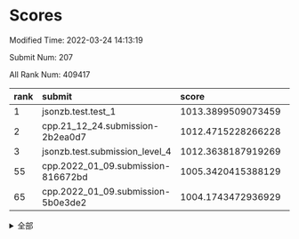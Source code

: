 # Scores

Modified Time: 2022-03-24 14:13:19

Submit Num: 207

All Rank Num: 409417

| rank |               submit               |       score        |       sigma        | pk_num |
| :--- | :--------------------------------- | :----------------- | :----------------- | :----- |
| 1    | jsonzb.test.test_1                 | 1013.3899509073459 | 0.8167806537945919 | 7915   |
| 2    | cpp.21_12_24.submission-2b2ea0d7   | 1012.4715228266228 | 0.7855772029794353 | 7912   |
| 3    | jsonzb.test.submission_level_4     | 1012.3638187919269 | 0.7840308038475821 | 7914   |
| 55   | cpp.2022_01_09.submission-816672bd | 1005.3420415388129 | 0.7248418880637555 | 7909   |
| 65   | cpp.2022_01_09.submission-5b0e3de2 | 1004.1743472936929 | 0.710984065600127  | 7909   |


<details>
<summary>全部</summary>

| rank |                 submit                 |       score        |       sigma        | pk_num |
| :--- | :------------------------------------- | :----------------- | :----------------- | :----- |
| 1    | jsonzb.test.test_1                     | 1013.3899509073459 | 0.8167806537945919 | 7915   |
| 2    | cpp.21_12_24.submission-2b2ea0d7       | 1012.4715228266228 | 0.7855772029794353 | 7912   |
| 3    | jsonzb.test.submission_level_4         | 1012.3638187919269 | 0.7840308038475821 | 7914   |
| 4    | gobigger.level_3.submission_level_3_22 | 1011.6537971605891 | 0.7858561617145563 | 7911   |
| 5    | gobigger.level_3.submission_level_3_33 | 1011.2263956251066 | 0.7838441814465773 | 7907   |
| 6    | gobigger.level_3.submission_level_3_49 | 1011.1820832855503 | 0.7611509778703198 | 7911   |
| 7    | gobigger.level_3.submission_level_3_19 | 1011.0998997646385 | 0.773783691451347  | 7911   |
| 8    | gobigger.level_3.submission_level_3_24 | 1011.0372785162754 | 0.7949488991434565 | 7915   |
| 9    | gobigger.level_3.submission_level_3_0  | 1010.8140025702069 | 0.7726854109322034 | 7910   |
| 10   | gobigger.level_3.submission_level_3_18 | 1010.6681301572322 | 0.7594502933072167 | 7913   |
| 11   | gobigger.level_3.submission_level_3_36 | 1010.6000232072844 | 0.7811549287544542 | 7915   |
| 12   | gobigger.level_3.submission_level_3_27 | 1010.5162018007392 | 0.7798878361666646 | 7905   |
| 13   | gobigger.level_3.submission_level_3_28 | 1010.4726006311064 | 0.7705919329182039 | 7912   |
| 14   | gobigger.level_3.submission_level_3_1  | 1010.4339439619331 | 0.7729461188301805 | 7910   |
| 15   | gobigger.level_3.submission_level_3_42 | 1010.3456135015892 | 0.7693128396151468 | 7914   |
| 16   | gobigger.level_3.submission_level_3_12 | 1010.3445719482615 | 0.7443278698227096 | 7912   |
| 17   | gobigger.level_3.submission_level_3_21 | 1010.2743649937728 | 0.7687821718351808 | 7914   |
| 18   | gobigger.level_3.submission_level_3_15 | 1010.2703162249303 | 0.7547755563761748 | 7911   |
| 19   | gobigger.level_3.submission_level_3_39 | 1010.2671169754896 | 0.7455452910124747 | 7912   |
| 20   | gobigger.level_3.submission_level_3_16 | 1010.2397646744836 | 0.7537924351793411 | 7912   |
| 21   | gobigger.level_3.submission_level_3_25 | 1010.2167652358368 | 0.7584920364093046 | 7913   |
| 22   | gobigger.level_3.submission_level_3_48 | 1009.9784574483402 | 0.769004006219043  | 7912   |
| 23   | gobigger.level_3.submission_level_3_45 | 1009.9516107263515 | 0.741289330120023  | 7908   |
| 24   | gobigger.level_3.submission_level_3_47 | 1009.9283206430753 | 0.7553226554490996 | 7919   |
| 25   | gobigger.level_3.submission_level_3_30 | 1009.8779192528638 | 0.7520405045368175 | 7913   |
| 26   | gobigger.level_3.submission_level_3_43 | 1009.8700888527567 | 0.7530616458489804 | 7911   |
| 27   | gobigger.level_3.submission_level_3_40 | 1009.8552065781112 | 0.7414477131146483 | 7911   |
| 28   | gobigger.level_3.submission_level_3_14 | 1009.8510039254091 | 0.7575062725931891 | 7913   |
| 29   | gobigger.level_3.submission_level_3_20 | 1009.8316991861385 | 0.7177752096063406 | 7911   |
| 30   | gobigger.level_3.submission_level_3_6  | 1009.7421946927917 | 0.7438983403357353 | 7911   |
| 31   | gobigger.level_3.submission_level_3_29 | 1009.6913599497691 | 0.7538228540750975 | 7912   |
| 32   | gobigger.level_3.submission_level_3_11 | 1009.6891930624428 | 0.7421248853855157 | 7911   |
| 33   | gobigger.level_3.submission_level_3_8  | 1009.673948378356  | 0.7318992242857404 | 7911   |
| 34   | gobigger.level_3.submission_level_3_13 | 1009.6059289054724 | 0.7515961446196064 | 7912   |
| 35   | gobigger.level_3.submission_level_3_9  | 1009.5985871987303 | 0.7686344864091421 | 7915   |
| 36   | gobigger.level_3.submission_level_3_5  | 1009.5830281053265 | 0.746098881851422  | 7911   |
| 37   | gobigger.level_3.submission_level_3_34 | 1009.5535174247607 | 0.7677741869786903 | 7914   |
| 38   | gobigger.level_3.submission_level_3_2  | 1009.5456933388017 | 0.7593862072263674 | 7911   |
| 39   | gobigger.level_3.submission_level_3_26 | 1009.4438868526505 | 0.7564334188746091 | 7912   |
| 40   | gobigger.level_3.submission_level_3_4  | 1009.4312572539686 | 0.7446915484915482 | 7913   |
| 41   | gobigger.level_3.submission_level_3_41 | 1009.3932484921612 | 0.7450187136638483 | 7911   |
| 42   | gobigger.level_3.submission_level_3_23 | 1009.3380770038885 | 0.766277899111042  | 7912   |
| 43   | gobigger.level_3.submission_level_3_31 | 1009.214929120792  | 0.7512786207167474 | 7910   |
| 44   | gobigger.level_3.submission_level_3_46 | 1009.1837328491614 | 0.7561039299861807 | 7914   |
| 45   | gobigger.level_3.submission_level_3_32 | 1009.0790407269462 | 0.7587624486961004 | 7919   |
| 46   | gobigger.level_3.submission_level_3_38 | 1008.7704167388574 | 0.7564132737081066 | 7912   |
| 47   | gobigger.level_3.submission_level_3_7  | 1008.7475283412502 | 0.7463966789233293 | 7908   |
| 48   | gobigger.level_3.submission_level_3_17 | 1008.7071806125338 | 0.7562024698815146 | 7912   |
| 49   | gobigger.level_3.submission_level_3_10 | 1008.6969666744285 | 0.7450837372478872 | 7913   |
| 50   | gobigger.level_3.submission_level_3_3  | 1008.6721441648968 | 0.7359455568053204 | 7910   |
| 51   | gobigger.level_3.submission_level_3_44 | 1008.5346163274185 | 0.7643586279794388 | 7906   |
| 52   | gobigger.level_3.submission_level_3_37 | 1008.453274566148  | 0.7478160151251368 | 7910   |
| 53   | gobigger.level_3.submission_level_3_35 | 1008.1567346630761 | 0.7199973477250534 | 7909   |
| 54   | gobigger.level_1.submission_level_1_11 | 1005.6854595538554 | 0.7221826168029911 | 7912   |
| 55   | cpp.2022_01_09.submission-816672bd     | 1005.3420415388129 | 0.7248418880637555 | 7909   |
| 56   | gobigger.level_1.submission_level_1_2  | 1004.9341489332215 | 0.7166463516666652 | 7912   |
| 57   | gobigger.level_1.submission_level_1_12 | 1004.5595216468222 | 0.7233322450289735 | 7918   |
| 58   | gobigger.level_1.submission_level_1_13 | 1004.4506105749075 | 0.7285414362880294 | 7911   |
| 59   | gobigger.level_1.submission_level_1_6  | 1004.3520631698815 | 0.7049384461099747 | 7911   |
| 60   | gobigger.level_1.submission_level_1_19 | 1004.3144645072733 | 0.7167334551547817 | 7912   |
| 61   | gobigger.level_1.submission_level_1_49 | 1004.2891634866763 | 0.7075273384219125 | 7909   |
| 62   | gobigger.level_1.submission_level_1_21 | 1004.2613822538342 | 0.71309293721679   | 7910   |
| 63   | gobigger.level_1.submission_level_1_48 | 1004.229664084981  | 0.7075432205931652 | 7913   |
| 64   | gobigger.level_1.submission_level_1_3  | 1004.1952516232385 | 0.7101354451691904 | 7911   |
| 65   | cpp.2022_01_09.submission-5b0e3de2     | 1004.1743472936929 | 0.710984065600127  | 7909   |
| 66   | gobigger.level_1.submission_level_1_30 | 1004.0984306310938 | 0.7176137754489756 | 7913   |
| 67   | gobigger.level_1.submission_level_1_41 | 1004.0460188026451 | 0.7124281713459508 | 7914   |
| 68   | gobigger.level_1.submission_level_1_40 | 1004.0228662520983 | 0.7183054192574045 | 7912   |
| 69   | gobigger.level_1.submission_level_1_34 | 1003.7729895720953 | 0.7168948118993066 | 7916   |
| 70   | gobigger.level_1.submission_level_1_17 | 1003.6257780400182 | 0.7158458613687471 | 7906   |
| 71   | gobigger.level_1.submission_level_1_10 | 1003.5657100821867 | 0.7104334039818956 | 7912   |
| 72   | gobigger.level_1.submission_level_1_24 | 1003.5418390698837 | 0.7119584885858844 | 7910   |
| 73   | gobigger.level_1.submission_level_1_37 | 1003.5169671792233 | 0.7204972286537059 | 7917   |
| 74   | gobigger.level_1.submission_level_1_36 | 1003.5136433559068 | 0.7179234648249396 | 7910   |
| 75   | gobigger.level_1.submission_level_1_1  | 1003.4946305203345 | 0.7088418404625132 | 7910   |
| 76   | gobigger.level_1.submission_level_1_29 | 1003.459514753196  | 0.7210431605448836 | 7914   |
| 77   | gobigger.level_1.submission_level_1_25 | 1003.415160505772  | 0.7159336550965042 | 7911   |
| 78   | gobigger.level_1.submission_level_1_26 | 1003.4032929499288 | 0.7181014855584902 | 7914   |
| 79   | gobigger.level_1.submission_level_1_7  | 1003.3952811966456 | 0.7015179378712458 | 7913   |
| 80   | gobigger.level_1.submission_level_1_44 | 1003.3706566444034 | 0.7163151652195362 | 7912   |
| 81   | gobigger.level_1.submission_level_1_5  | 1003.3599638801104 | 0.723153933004716  | 7910   |
| 82   | gobigger.level_1.submission_level_1_9  | 1003.311304478946  | 0.7250548856715081 | 7914   |
| 83   | gobigger.level_1.submission_level_1_35 | 1003.2929130747041 | 0.7131635411164632 | 7909   |
| 84   | gobigger.level_1.submission_level_1_4  | 1003.2623362378756 | 0.7118039899463006 | 7911   |
| 85   | gobigger.level_1.submission_level_1_32 | 1003.2322354501403 | 0.7163740733547956 | 7909   |
| 86   | gobigger.level_1.submission_level_1_27 | 1003.1827187916023 | 0.7138950486657998 | 7912   |
| 87   | gobigger.level_1.submission_level_1_15 | 1003.1490703633611 | 0.7092596471362291 | 7917   |
| 88   | gobigger.level_1.submission_level_1_16 | 1003.119789700996  | 0.7188078856992395 | 7909   |
| 89   | gobigger.level_1.submission_level_1_22 | 1003.0927149416378 | 0.7034111122898427 | 7911   |
| 90   | gobigger.level_1.submission_level_1_45 | 1003.0632961027031 | 0.708549676261856  | 7911   |
| 91   | gobigger.level_1.submission_level_1_43 | 1003.0306798707851 | 0.7208110302304299 | 7906   |
| 92   | gobigger.level_1.submission_level_1_39 | 1002.9040452891151 | 0.7202412602421965 | 7915   |
| 93   | gobigger.level_1.submission_level_1_8  | 1002.896451583804  | 0.719096817621545  | 7913   |
| 94   | gobigger.level_1.submission_level_1_18 | 1002.7450428695975 | 0.7172225086225407 | 7913   |
| 95   | gobigger.level_1.submission_level_1_46 | 1002.7435108387235 | 0.7137260721052955 | 7913   |
| 96   | gobigger.level_1.submission_level_1_47 | 1002.6558766831812 | 0.7148538777109676 | 7911   |
| 97   | gobigger.level_1.submission_level_1_23 | 1002.6505169972777 | 0.7078491842835883 | 7912   |
| 98   | gobigger.level_1.submission_level_1_14 | 1002.5259145765658 | 0.7079590555494824 | 7914   |
| 99   | gobigger.level_1.submission_level_1_38 | 1002.5033348047758 | 0.722080439815142  | 7912   |
| 100  | gobigger.level_1.submission_level_1_20 | 1002.4396722946108 | 0.7294042643208039 | 7916   |
| 101  | gobigger.level_1.submission_level_1_42 | 1002.4325588402132 | 0.705266062902286  | 7912   |
| 102  | gobigger.level_1.submission_level_1_33 | 1002.3408345291092 | 0.707035866944526  | 7909   |
| 103  | gobigger.level_1.submission_level_1_0  | 1001.8810908527573 | 0.7046718670979384 | 7913   |
| 104  | gobigger.level_1.submission_level_1_31 | 1001.7654519186844 | 0.7009859516549878 | 7908   |
| 105  | gobigger.level_1.submission_level_1_28 | 1001.2954157869194 | 0.7085287730038802 | 7911   |
| 106  | gobigger.random.submission_random_15   | 997.2956567256817  | 0.708273860010022  | 7914   |
| 107  | gobigger.random.submission_random_18   | 996.9928246901933  | 0.7068441833358389 | 7910   |
| 108  | gobigger.random.submission_random_7    | 996.9780807668632  | 0.7061435065222739 | 7912   |
| 109  | gobigger.random.submission_random_5    | 996.8854681687956  | 0.7098880694456905 | 7908   |
| 110  | gobigger.random.submission_random_34   | 996.8702166734408  | 0.7144646891007118 | 7905   |
| 111  | gobigger.random.submission_random_37   | 996.8667178248288  | 0.7091251281019855 | 7911   |
| 112  | gobigger.random.submission_random_8    | 996.8648132316075  | 0.7084360071313196 | 7910   |
| 113  | gobigger.random.submission_random_43   | 996.8586956040652  | 0.701274684324992  | 7910   |
| 114  | gobigger.random.submission_random_19   | 996.7701419093343  | 0.702758069347141  | 7914   |
| 115  | gobigger.random.submission_random_6    | 996.7494510161689  | 0.7111477677270662 | 7908   |
| 116  | gobigger.random.submission_random_26   | 996.7302696125237  | 0.710556617246001  | 7910   |
| 117  | gobigger.random.submission_random_31   | 996.7291073196216  | 0.7168018203672909 | 7913   |
| 118  | gobigger.random.submission_random_12   | 996.7253756355874  | 0.7106399438956386 | 7912   |
| 119  | gobigger.random.submission_random_13   | 996.5853570024138  | 0.7197922866917075 | 7909   |
| 120  | gobigger.random.submission_random_40   | 996.5818390705464  | 0.7217567357623338 | 7912   |
| 121  | gobigger.random.submission_random_47   | 996.3606673112178  | 0.7134012119835023 | 7908   |
| 122  | gobigger.random.submission_random_33   | 996.3342813948628  | 0.699132536576171  | 7912   |
| 123  | gobigger.random.submission_random_2    | 996.3309097911036  | 0.7065169108101544 | 7912   |
| 124  | gobigger.random.submission_random_24   | 996.2814683821375  | 0.7018143141311376 | 7912   |
| 125  | gobigger.random.submission_random_49   | 996.246616687593   | 0.7115205855919564 | 7908   |
| 126  | gobigger.random.submission_random_22   | 996.2406235792781  | 0.7062490807913542 | 7908   |
| 127  | gobigger.random.submission_random_46   | 996.1934150049765  | 0.7077946154645667 | 7915   |
| 128  | gobigger.random.submission_random_30   | 996.1336067784456  | 0.7222863509144128 | 7911   |
| 129  | gobigger.random.submission_random_23   | 996.0756177430529  | 0.7060228723003571 | 7912   |
| 130  | gobigger.random.submission_random_32   | 996.0566549579688  | 0.7149977863548329 | 7909   |
| 131  | gobigger.random.submission_random_0    | 996.0563378851273  | 0.7075872390814367 | 7907   |
| 132  | gobigger.random.submission_random_11   | 996.0237429237086  | 0.7105023398245862 | 7911   |
| 133  | gobigger.random.submission_random_42   | 995.9868477229037  | 0.711379843748547  | 7911   |
| 134  | gobigger.random.submission_random_39   | 995.9820164603789  | 0.7096604915672933 | 7914   |
| 135  | gobigger.random.submission_random_27   | 995.9137846372029  | 0.7201319445697781 | 7908   |
| 136  | gobigger.random.submission_random_28   | 995.8893724363692  | 0.7030268088704923 | 7913   |
| 137  | gobigger.random.submission_random_17   | 995.8262128398142  | 0.7101773357961099 | 7908   |
| 138  | gobigger.random.submission_random_36   | 995.7876957593222  | 0.7072287372058472 | 7913   |
| 139  | gobigger.random.submission_random_4    | 995.7773623392436  | 0.7158579307201164 | 7910   |
| 140  | gobigger.random.submission_random_41   | 995.7453365020484  | 0.7192954894409136 | 7904   |
| 141  | gobigger.random.submission_random_3    | 995.7154017795     | 0.7069022482595206 | 7911   |
| 142  | gobigger.random.submission_random_45   | 995.6855121462305  | 0.7079359682993646 | 7912   |
| 143  | gobigger.random.submission_random_48   | 995.5761957183857  | 0.7106600739347267 | 7911   |
| 144  | gobigger.random.submission_random_1    | 995.5128497546451  | 0.7193508693257266 | 7914   |
| 145  | gobigger.random.submission_random_9    | 995.3698131808575  | 0.7141980802579774 | 7907   |
| 146  | gobigger.random.submission_random_35   | 995.3073776694096  | 0.7061794044035741 | 7911   |
| 147  | gobigger.random.submission_random_10   | 995.2878645010669  | 0.7080165588676661 | 7914   |
| 148  | gobigger.random.submission_random_14   | 995.2314781549051  | 0.7132169124838055 | 7911   |
| 149  | gobigger.random.submission_random_16   | 995.1502106327481  | 0.7090167403214002 | 7911   |
| 150  | gobigger.random.submission_random_44   | 995.1369744339765  | 0.71603558268755   | 7911   |
| 151  | gobigger.random.submission_random_21   | 994.9702409155752  | 0.7105295085944593 | 7911   |
| 152  | gobigger.random.submission_random_29   | 994.7360702581502  | 0.7150668446046657 | 7913   |
| 153  | gobigger.random.submission_random_25   | 994.6981403859901  | 0.7032093651490365 | 7915   |
| 154  | gobigger.level_2.submission_level_2_6  | 994.5207168309878  | 0.7192990703906372 | 7909   |
| 155  | gobigger.random.submission_random_38   | 994.5207074008769  | 0.7238644758949497 | 7913   |
| 156  | gobigger.random.submission_random_20   | 994.4049126631458  | 0.7337989038695479 | 7911   |
| 157  | gobigger.level_2.submission_level_2_44 | 994.1686557151794  | 0.7292089122721369 | 7917   |
| 158  | gobigger.level_2.submission_level_2_15 | 993.4540341492205  | 0.7277499320652892 | 7909   |
| 159  | gobigger.level_2.submission_level_2_1  | 993.4153006346017  | 0.7462814798568277 | 7916   |
| 160  | gobigger.level_2.submission_level_2_34 | 993.2316971270028  | 0.7270211523085705 | 7910   |
| 161  | gobigger.level_2.submission_level_2_29 | 993.0732483547309  | 0.7578705787623362 | 7910   |
| 162  | gobigger.level_2.submission_level_2_49 | 993.0557711284948  | 0.7395661482470672 | 7910   |
| 163  | gobigger.level_2.submission_level_2_16 | 993.0526879274903  | 0.7578556381070163 | 7912   |
| 164  | gobigger.level_2.submission_level_2_4  | 992.9980794614866  | 0.7383010702280123 | 7916   |
| 165  | gobigger.level_2.submission_level_2_47 | 992.920443625777   | 0.7239802200831589 | 7912   |
| 166  | gobigger.level_2.submission_level_2_48 | 992.8577461240568  | 0.7279255452710011 | 7907   |
| 167  | gobigger.level_2.submission_level_2_37 | 992.7862039475287  | 0.7343750634208199 | 7911   |
| 168  | gobigger.level_2.submission_level_2_24 | 992.7439846849315  | 0.7353059705508433 | 7914   |
| 169  | gobigger.level_2.submission_level_2_19 | 992.5642221088234  | 0.7360301750350345 | 7912   |
| 170  | gobigger.level_2.submission_level_2_35 | 992.5066038356782  | 0.7553332742660366 | 7916   |
| 171  | gobigger.level_2.submission_level_2_43 | 992.4625673982335  | 0.7342278514606109 | 7911   |
| 172  | gobigger.level_2.submission_level_2_10 | 992.4018952075279  | 0.7651351892403262 | 7914   |
| 173  | gobigger.level_2.submission_level_2_28 | 992.3538292855694  | 0.7315689231355821 | 7910   |
| 174  | gobigger.level_2.submission_level_2_30 | 992.3464910247566  | 0.7373402202211657 | 7912   |
| 175  | gobigger.level_2.submission_level_2_45 | 992.330894175625   | 0.7347554970673131 | 7909   |
| 176  | gobigger.level_2.submission_level_2_7  | 992.3169487297803  | 0.7657640974565747 | 7913   |
| 177  | gobigger.level_2.submission_level_2_9  | 992.2785905006976  | 0.7423124837168186 | 7909   |
| 178  | gobigger.level_2.submission_level_2_8  | 992.2112158941075  | 0.7519045633707749 | 7916   |
| 179  | gobigger.level_2.submission_level_2_42 | 992.2081215823998  | 0.7741323746196157 | 7911   |
| 180  | gobigger.level_2.submission_level_2_18 | 992.181859359609   | 0.7286589199788002 | 7912   |
| 181  | gobigger.level_2.submission_level_2_5  | 992.1629120494345  | 0.7451376857384582 | 7910   |
| 182  | gobigger.level_2.submission_level_2_39 | 992.1040689049933  | 0.7434935970209609 | 7907   |
| 183  | gobigger.level_2.submission_level_2_11 | 992.1008610504293  | 0.7560803981270316 | 7910   |
| 184  | gobigger.level_2.submission_level_2_27 | 992.0961410100849  | 0.7545322324882505 | 7913   |
| 185  | gobigger.level_2.submission_level_2_46 | 992.0659996170041  | 0.7591372645991993 | 7914   |
| 186  | gobigger.level_2.submission_level_2_26 | 992.0293514471857  | 0.74011052892308   | 7906   |
| 187  | gobigger.level_2.submission_level_2_21 | 992.0229223273566  | 0.7530101292895773 | 7914   |
| 188  | gobigger.level_2.submission_level_2_38 | 992.013651305635   | 0.7540652372242154 | 7914   |
| 189  | gobigger.level_2.submission_level_2_22 | 992.0108250239173  | 0.7301588378210817 | 7912   |
| 190  | gobigger.level_2.submission_level_2_40 | 992.0064719082076  | 0.7669563679183707 | 7910   |
| 191  | gobigger.level_2.submission_level_2_0  | 991.9290433678641  | 0.7433872541299168 | 7913   |
| 192  | gobigger.level_2.submission_level_2_2  | 991.8648964803643  | 0.7581643589294105 | 7906   |
| 193  | gobigger.level_2.submission_level_2_23 | 991.84160457077    | 0.7577670444321875 | 7909   |
| 194  | gobigger.level_2.submission_level_2_20 | 991.7373402138002  | 0.7612931341940045 | 7909   |
| 195  | gobigger.level_2.submission_level_2_14 | 991.7051123099723  | 0.7497067227527978 | 7911   |
| 196  | gobigger.level_2.submission_level_2_25 | 991.4642851307825  | 0.7448545614728074 | 7918   |
| 197  | gobigger.level_2.submission_level_2_3  | 991.3407264321587  | 0.7538254425280954 | 7911   |
| 198  | gobigger.level_2.submission_level_2_12 | 991.240973653743   | 0.7530868645896743 | 7912   |
| 199  | gobigger.level_2.submission_level_2_13 | 990.9797820251606  | 0.7664004713676844 | 7910   |
| 200  | gobigger.level_2.submission_level_2_32 | 990.7542597512651  | 0.7595221807378861 | 7910   |
| 201  | gobigger.level_2.submission_level_2_31 | 990.746512580835   | 0.7614103995504815 | 7910   |
| 202  | gobigger.level_2.submission_level_2_41 | 990.655617943616   | 0.7566605471995919 | 7915   |
| 203  | gobigger.level_2.submission_level_2_17 | 990.6108880259795  | 0.7633852124995648 | 7913   |
| 204  | gobigger.level_2.submission_level_2_33 | 990.3920457972218  | 0.7625524758677529 | 7910   |
| 205  | gobigger.level_2.submission_level_2_36 | 990.2069054398903  | 0.7689106493964002 | 7914   |
| 206  | gobigger.none.submission_none_0        | 977.7883747273476  | 1.3169840881668988 | 7907   |
| 207  | gobigger.none.submission_none_1        | 976.654769471827   | 1.420634296361924  | 7907   |

</details>